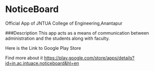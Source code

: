 # NoticeBoard
Official App of JNTUA College of Engineering,Anantapur

###Description
This app acts as a means of communication between administration and the students along with faculty.

Here is the Link to Google Play Store

Find more about it 
https://play.google.com/store/apps/details?id=in.ac.jntuace.noticeboard&hl=en

